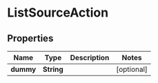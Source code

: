 

# ListSourceAction

## Properties

Name | Type | Description | Notes
------------ | ------------- | ------------- | -------------
**dummy** | **String** |  |  [optional]



